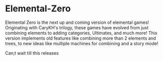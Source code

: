 # Elemental-Zero
Elemental Zero is the next up and coming version of elemental games! Originating with CaryKH's trilogy, these games have evolved from just combining elements to adding categories, Ultimates, and much more! This version implements old features like combining more than 2 elements and trees, to new ideas like multiple machines for combining and a story mode!

Can;t wait till this releases